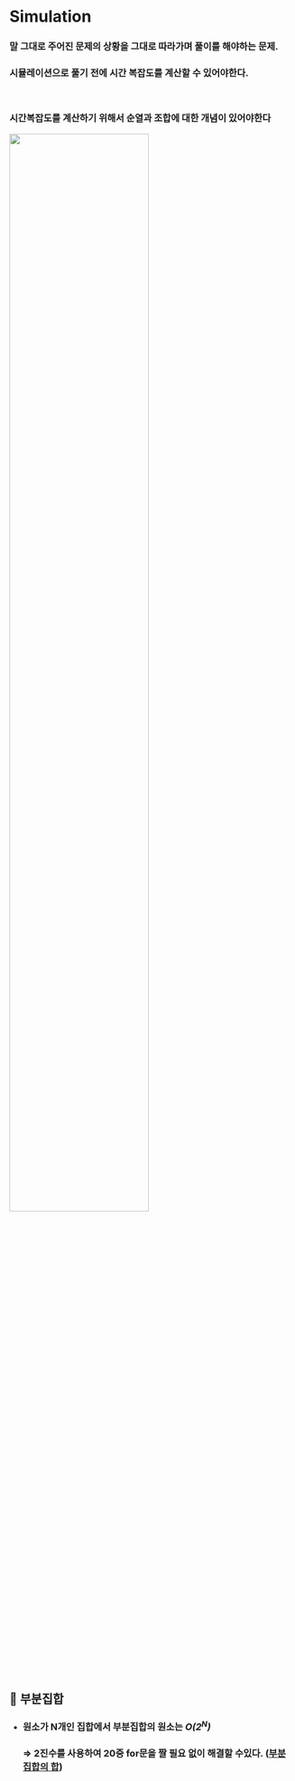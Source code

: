 
# Simulation

### 말 그대로 주어진 문제의 상황을 그대로 따라가며 풀이를 해야하는 문제.<br>
### 시뮬레이션으로 풀기 전에 시간 복잡도를 계산할 수 있어야한다.<br>

<br>

### 시간복잡도를 계산하기 위해서 순열과 조합에 대한 개념이 있어야한다<br>

<image src="https://user-images.githubusercontent.com/34594339/96150067-fd7db980-0f44-11eb-95f6-f96dc7665e6d.png" width="70%">


<br>

## :pushpin: 부분집합

- ### 원소가 N개인 집합에서 부분집합의 원소는 *O(2<sup>N</sup>)*
	### ⇒ 2진수를 사용하여  20중 for문을 짤 필요 없이 해결할 수있다. ([부분집합의 합]())

